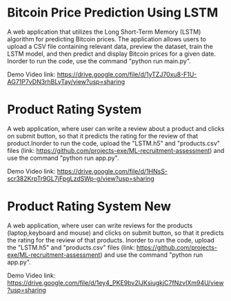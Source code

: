 # **Bitcoin Price Prediction Using LSTM**

A web application that utilizes the Long Short-Term Memory (LSTM) algorithm for predicting Bitcoin prices. The application  allows users to upload a CSV file containing relevant data, preview the dataset, train the LSTM model, and then predict and display Bitcoin prices for a given date. Inorder to run the code,  use the command "python run main.py".

Demo Video link: https://drive.google.com/file/d/1yTZJ70xu8-F1U-AG71P7vDN3rhBLyTay/view?usp=sharing

# **Product Rating System**
A web application, where user can write a review about a product and clicks on submit button, so that it predicts the rating for the review of that product.Inorder to run the code, upload the "LSTM.h5" and "products.csv" files (link: https://github.com/projects-exe/ML-recruitment-assessment) and use the command "python run app.py".

Demo Video link: https://drive.google.com/file/d/1HNsS-scr382KrpTr9GL7jFpgLzdSWp-g/view?usp=sharing

# **Product Rating System New**
A web application, where user can write  reviews for the products (laptop,keyboard and mouse) and clicks on submit button, so that it predicts the rating for the review of that products. Inorder to run the code, upload the "LSTM.h5" and "products.csv" files (link: https://github.com/projects-exe/ML-recruitment-assessment)  and use the command "python run app.py".

Demo Video link: https://drive.google.com/file/d/1ey4_PKE9bv2IJKsiugkjC7fNzvIXm94U/view?usp=sharing
